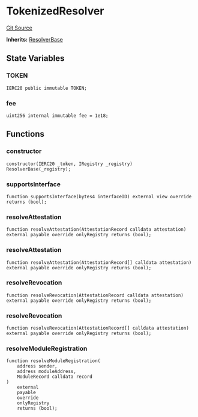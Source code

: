 # TokenizedResolver
[Git Source](https://github.com/rhinestonewtf/registry/blob/350cdd9001705a91cd42a82c8ee3e0cd055714e5/src/external/examples/TokenizedResolver.sol)

**Inherits:**
[ResolverBase](/src/external/examples/ResolverBase.sol/abstract.ResolverBase.md)


## State Variables
### TOKEN

```solidity
IERC20 public immutable TOKEN;
```


### fee

```solidity
uint256 internal immutable fee = 1e18;
```


## Functions
### constructor


```solidity
constructor(IERC20 _token, IRegistry _registry) ResolverBase(_registry);
```

### supportsInterface


```solidity
function supportsInterface(bytes4 interfaceID) external view override returns (bool);
```

### resolveAttestation


```solidity
function resolveAttestation(AttestationRecord calldata attestation) external payable override onlyRegistry returns (bool);
```

### resolveAttestation


```solidity
function resolveAttestation(AttestationRecord[] calldata attestation) external payable override onlyRegistry returns (bool);
```

### resolveRevocation


```solidity
function resolveRevocation(AttestationRecord calldata attestation) external payable override onlyRegistry returns (bool);
```

### resolveRevocation


```solidity
function resolveRevocation(AttestationRecord[] calldata attestation) external payable override onlyRegistry returns (bool);
```

### resolveModuleRegistration


```solidity
function resolveModuleRegistration(
    address sender,
    address moduleAddress,
    ModuleRecord calldata record
)
    external
    payable
    override
    onlyRegistry
    returns (bool);
```

